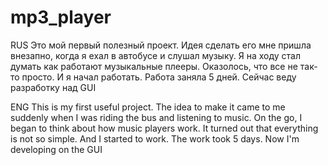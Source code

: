 # mp3_player
RUS
Это мой первый полезный проект. Идея сделать его мне пришла внезапно, когда я ехал в автобусе и слушал музыку. Я на ходу стал думать как работают музыкальные плееры.
Оказолось, что все не так-то просто. И я начал работать. Работа заняла 5 дней. Сейчас веду разработку над GUI

ENG
This is my first useful project. The idea to make it came to me suddenly when I was riding the bus and listening to music. On the go, I began to think about how music players work.
It turned out that everything is not so simple. And I started to work. The work took 5 days. Now I'm developing on the GUI
